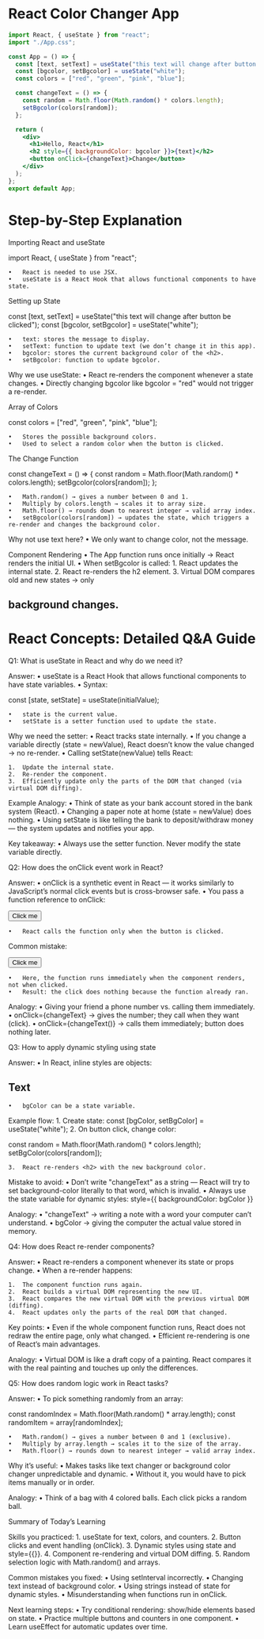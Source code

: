 

# React Color Changer App

```jsx
import React, { useState } from "react";
import "./App.css";

const App = () => {
  const [text, setText] = useState("this text will change after button be clicked");
  const [bgcolor, setBgcolor] = useState("white");
  const colors = ["red", "green", "pink", "blue"];

  const changeText = () => {
    const random = Math.floor(Math.random() * colors.length);
    setBgcolor(colors[random]);
  };

  return (
    <div>
      <h1>Hello, React</h1>
      <h2 style={{ backgroundColor: bgcolor }}>{text}</h2>
      <button onClick={changeText}>Change</button>
    </div>
  );
};
export default App;

```



# Step-by-Step Explanation

Importing React and useState

import React, { useState } from "react";

	•	React is needed to use JSX.
	•	useState is a React Hook that allows functional components to have state.


Setting up State

const [text, setText] = useState("this text will change after button be clicked");
const [bgcolor, setBgcolor] = useState("white");

	•	text: stores the message to display.
	•	setText: function to update text (we don’t change it in this app).
	•	bgcolor: stores the current background color of the <h2>.
	•	setBgcolor: function to update bgcolor.

Why we use useState:
	•	React re-renders the component whenever a state changes.
	•	Directly changing bgcolor like bgcolor = "red" would not trigger a re-render.



Array of Colors

const colors = ["red", "green", "pink", "blue"];

	•	Stores the possible background colors.
	•	Used to select a random color when the button is clicked.


The Change Function

const changeText = () => {
  const random = Math.floor(Math.random() * colors.length);
  setBgcolor(colors[random]);
};

	•	Math.random() → gives a number between 0 and 1.
	•	Multiply by colors.length → scales it to array size.
	•	Math.floor() → rounds down to nearest integer → valid array index.
	•	setBgcolor(colors[random]) → updates the state, which triggers a re-render and changes the background color.

Why not use text here?
	•	We only want to change color, not the message.






Component Rendering
	•	The App function runs once initially → React renders the initial UI.
	•	When setBgcolor is called:
	1.	React updates the internal state.
	2.	React re-renders the h2 element.
	3.	Virtual DOM compares old and new states → only <h2> background changes.







# React Concepts: Detailed Q&A Guide



Q1: What is useState in React and why do we need it?

Answer:
	•	useState is a React Hook that allows functional components to have state variables.
	•	Syntax:

const [state, setState] = useState(initialValue);

	•	state is the current value.
	•	setState is a setter function used to update the state.

Why we need the setter:
	•	React tracks state internally.
	•	If you change a variable directly (state = newValue), React doesn’t know the value changed → no re-render.
	•	Calling setState(newValue) tells React:
	
	1.	Update the internal state.
	2.	Re-render the component.
	3.	Efficiently update only the parts of the DOM that changed (via virtual DOM diffing).

Example Analogy:
	•	Think of state as your bank account stored in the bank system (React).
	•	Changing a paper note at home (state = newValue) does nothing.
	•	Using setState is like telling the bank to deposit/withdraw money — the system updates and notifies your app.

Key takeaway:
	•	Always use the setter function. Never modify the state variable directly.



Q2: How does the onClick event work in React?

Answer:
	•	onClick is a synthetic event in React — it works similarly to JavaScript’s normal click events but is cross-browser safe.
	•	You pass a function reference to onClick:

<button onClick={changeText}>Click me</button>

	•	React calls the function only when the button is clicked.

Common mistake:

<button onClick={changeText()}>Click me</button>

	•	Here, the function runs immediately when the component renders, not when clicked.
	•	Result: the click does nothing because the function already ran.

Analogy:
	•	Giving your friend a phone number vs. calling them immediately.
	•	onClick={changeText} → gives the number; they call when they want (click).
	•	onClick={changeText()} → calls them immediately; button does nothing later.


Q3: How to apply dynamic styling using state

Answer:
	•	In React, inline styles are objects:

<h2 style={{ backgroundColor: bgColor }}>Text</h2>

	•	bgColor can be a state variable.

Example flow:
	1.	Create state: const [bgColor, setBgColor] = useState("white");
	2.	On button click, change color:

const random = Math.floor(Math.random() * colors.length);
setBgColor(colors[random]);

	3.	React re-renders <h2> with the new background color.

Mistake to avoid:
	•	Don’t write "changeText" as a string — React will try to set background-color literally to that word, which is invalid.
	•	Always use the state variable for dynamic styles: style={{ backgroundColor: bgColor }}

Analogy:
	•	"changeText" → writing a note with a word your computer can’t understand.
	•	bgColor → giving the computer the actual value stored in memory.



Q4: How does React re-render components?

Answer:
	•	React re-renders a component whenever its state or props change.
	•	When a re-render happens:
	
	1.	The component function runs again.
	2.	React builds a virtual DOM representing the new UI.
	3.	React compares the new virtual DOM with the previous virtual DOM (diffing).
	4.	React updates only the parts of the real DOM that changed.

Key points:
	•	Even if the whole component function runs, React does not redraw the entire page, only what changed.
	•	Efficient re-rendering is one of React’s main advantages.

Analogy:
	•	Virtual DOM is like a draft copy of a painting. React compares it with the real painting and touches up only the differences.



Q5: How does random logic work in React tasks?

Answer:
	•	To pick something randomly from an array:

const randomIndex = Math.floor(Math.random() * array.length);
const randomItem = array[randomIndex];

	•	Math.random() → gives a number between 0 and 1 (exclusive).
	•	Multiply by array.length → scales it to the size of the array.
	•	Math.floor() → rounds down to nearest integer → valid array index.

Why it’s useful:
	•	Makes tasks like text changer or background color changer unpredictable and dynamic.
	•	Without it, you would have to pick items manually or in order.

Analogy:
	•	Think of a bag with 4 colored balls. Each click picks a random ball.



Summary of Today’s Learning

Skills you practiced:
	1.	useState for text, colors, and counters.
	2.	Button clicks and event handling (onClick).
	3.	Dynamic styles using state and style={{}}.
	4.	Component re-rendering and virtual DOM diffing.
	5.	Random selection logic with Math.random() and arrays.

Common mistakes you fixed:
	•	Using setInterval incorrectly.
	•	Changing text instead of background color.
	•	Using strings instead of state for dynamic styles.
	•	Misunderstanding when functions run in onClick.

Next learning steps:
	•	Try conditional rendering: show/hide elements based on state.
	•	Practice multiple buttons and counters in one component.
	•	Learn useEffect for automatic updates over time.


